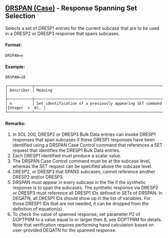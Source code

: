 ## [DRSPAN (Case)](https://help.hexagonmi.com/bundle/MSC_Nastran_2022.4/page/Nastran_Combined_Book/qrg/casecontrol4a/TOC.DRSPAN.Case.xhtml) - Response Spanning Set Selection

Selects a set of DRESP1 entries for the current subcase that are to be used in a DRESP2 or DRESP3 response that spans subcases.

#### Format:

```nastran
DRSPAN=n
```

#### Example:

```nastran
DRSPAN=10
```

```text
┌───────────┬───────────────────────────────────────────────────────────────────────────┐
│ Describer │ Meaning                                                                   │
├───────────┼───────────────────────────────────────────────────────────────────────────┤
│ n         │ Set identification of a previously appearing SET command (Integer  >  0). │
└───────────┴───────────────────────────────────────────────────────────────────────────┘
```

#### Remarks:

1. In SOL 200, DRESP2 or DRESP3 Bulk Data entries can invoke DRESP1 responses that span subcases if these DRESP1 responses have been identified using a DRSPAN Case Control command that references a SET request that identifies the DRESP1 Bulk Data entries.
2. Each DRESP1 identified must produce a scalar value.
3. The DRSPAN Case Control command must be at the subcase level, whereas the SET request can be specified above the subcase level.
4. DRESP2, or DRESP3 that SPANS subcases, cannot reference another DRESP2 and/or DRESP3.
5. DRSPAN must appear in every subcase in the file if the synthetic response is to span the subcases. The synthetic response via DRESP2 or DRESP3 must reference all DRESP1 IDs defined in SETs of DRSPAN. In DEQATN, all DRESP1 IDs should show up in the list of variables. For those DRESP1 IDs that are not needed, it can be dropped from the definition of equation(s).
6. To check the value of spanned response, set parameter P2 of DOPTPRM to a value equal to or larger then 8, see DOPTPRM for details. Note that verification requires performing hand calculation based on user-provided DEQATN for the spanned response.
